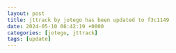 ```yaml
---
layout: post
title: jttrack by jotego has been updated to f3c1149
date: 2024-05-10 06:42:19 +0000
categories: [jotego, jttrack]
tags: [update]
---
```


